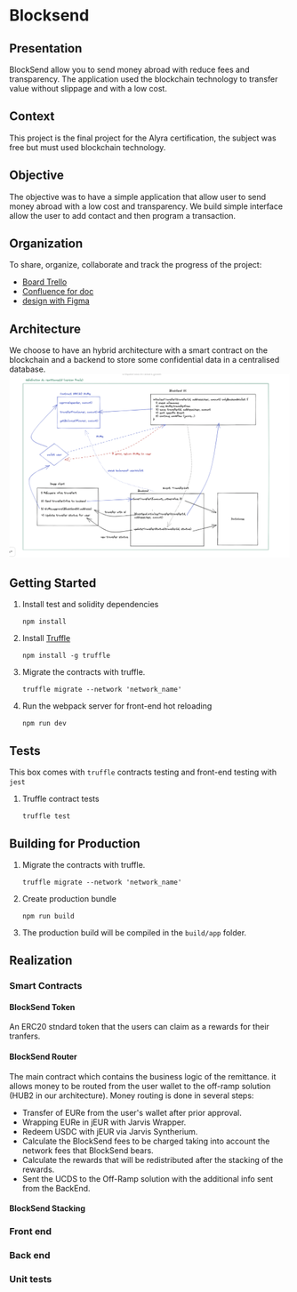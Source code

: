 # Blocksend

## Presentation

BlockSend allow you to send money abroad with reduce fees and transparency. The application used the blockchain technology to transfer value without slippage and with a low cost.

## Context

This project is the final project for the Alyra certification, the subject was free but must used blockchain technology.

## Objective

The objective was to have a simple application that allow user to send money abroad with a low cost and transparency. We build simple interface allow the user to add contact and then program a transaction.

## Organization
To share, organize, collaborate and track the progress of the project:
- [Board Trello](https://trello.com/b/18tZQRRh/blocksend-suivi-dev)
- [Confluence for doc](https://blocksend.atlassian.net/wiki/spaces/BLOCKSEND/pages/426049/Sommaire)
- [design with Figma](https://www.figma.com/file/V8fQ5aJYz9IreIc5WkJLf7/ASHLEY_WK_061222?node-id=0%3A1)

## Architecture

We choose to have an hybrid architecture with a smart contract on the blockchain and a backend to store some confidential data in a centralised database.
![alt text](./docs/architeture.png)


## Getting Started

1. Install test and solidity dependencies
    ```
    npm install
    ```
1. Install [Truffle](http://truffleframework.com)
    ```
    npm install -g truffle
    ```
1. Migrate the contracts with truffle.
    ```
    truffle migrate --network 'network_name'
    ```
1. Run the webpack server for front-end hot reloading
    ```
    npm run dev
    ```

## Tests
This box comes with `truffle` contracts testing and front-end testing with `jest`
1. Truffle contract tests
    ```
    truffle test
    ```

## Building for Production
1. Migrate the contracts with truffle.
    ```
    truffle migrate --network 'network_name'
    ```
1. Create production bundle
    ```
    npm run build
    ```
1. The production build will be compiled in the `build/app` folder.
    
    
## Realization

### Smart Contracts

#### BlockSend Token
An ERC20 stndard token that the users can claim as a rewards for their tranfers.

#### BlockSend Router
The main contract which contains the business logic of the remittance.
it allows money to be routed from the user wallet to the off-ramp solution (HUB2 in our architecture).
Money routing is done in several steps:
- Transfer of EURe from the user's wallet after prior approval.
- Wrapping EURe in jEUR with Jarvis Wrapper.
- Redeem USDC with jEUR via Jarvis Syntherium.
- Calculate the BlockSend fees to be charged taking into account the network fees that BlockSend bears.
- Calculate the rewards that will be redistributed after the stacking of the rewards.
- Sent the UCDS to the Off-Ramp solution with the additional info sent from the BackEnd.

#### BlockSend Stacking

### Front end

### Back end

### Unit tests

